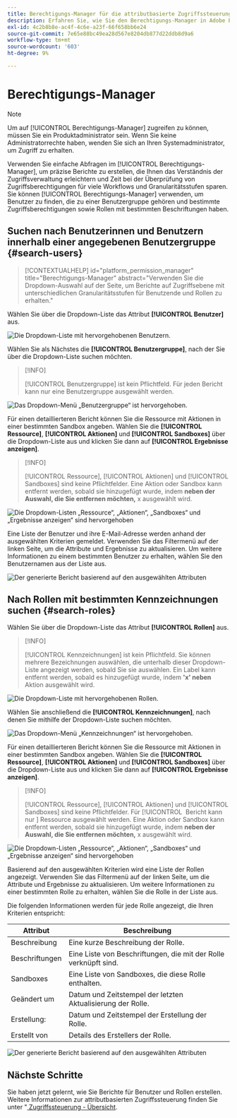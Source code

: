 ```yaml
---
title: Berechtigungs-Manager für die attributbasierte Zugriffssteuerung
description: Erfahren Sie, wie Sie den Berechtigungs-Manager in Adobe Experience Platform zum Generieren von Berichten und Überprüfen von Zugriffsberechtigungen verwenden.
exl-id: 4c2b8b8e-ac4f-4c6e-a23f-66f658bb6e24
source-git-commit: 7e65e88bc49ea28d567e8204db877d22ddb8d9a6
workflow-type: tm+mt
source-wordcount: '603'
ht-degree: 9%

---
```


# Berechtigungs-Manager

>[!NOTE]
>
>Um auf [!UICONTROL Berechtigungs-Manager] zugreifen zu können, müssen Sie ein Produktadministrator sein. Wenn Sie keine Administratorrechte haben, wenden Sie sich an Ihren Systemadministrator, um Zugriff zu erhalten.

Verwenden Sie einfache Abfragen im [!UICONTROL Berechtigungs-Manager], um präzise Berichte zu erstellen, die Ihnen das Verständnis der Zugriffsverwaltung erleichtern und Zeit bei der Überprüfung von Zugriffsberechtigungen für viele Workflows und Granularitätsstufen sparen. Sie können [!UICONTROL Berechtigungs-Manager] verwenden, um Benutzer zu finden, die zu einer Benutzergruppe gehören und bestimmte Zugriffsberechtigungen sowie Rollen mit bestimmten Beschriftungen haben.

## Suchen nach Benutzerinnen und Benutzern innerhalb einer angegebenen Benutzergruppe {#search-users}

>[!CONTEXTUALHELP]
>id="platform_permission_manager"
>title="Berechtigungs-Manager"
>abstract="Verwenden Sie die Dropdown-Auswahl auf der Seite, um Berichte auf Zugriffsebene mit unterschiedlichen Granularitätsstufen für Benutzende und Rollen zu erhalten."
<!-- >additional-url="https://experienceleague.adobe.com/docs/experience-platform/access-control/abac/permissions-manager/permissions.html?lang=de" text="Permission manager" -->

Wählen Sie über die Dropdown-Liste das Attribut **[!UICONTROL Benutzer]** aus.

![Die Dropdown-Liste mit hervorgehobenen Benutzern.](../../images/permission-manager/users-select.png)

Wählen Sie als Nächstes die **[!UICONTROL Benutzergruppe]**, nach der Sie über die Dropdown-Liste suchen möchten.

>[!INFO]
>
>[!UICONTROL Benutzergruppe] ist kein Pflichtfeld. Für jeden Bericht kann nur eine Benutzergruppe ausgewählt werden.

![Das Dropdown-Menü „Benutzergruppe“ ist hervorgehoben.](../../images/permission-manager/user-group-select.png)

Für einen detaillierteren Bericht können Sie die Ressource mit Aktionen in einer bestimmten Sandbox angeben. Wählen Sie die **[!UICONTROL Ressource]**, **[!UICONTROL Aktionen]** und **[!UICONTROL Sandboxes]** über die Dropdown-Liste aus und klicken Sie dann auf **[!UICONTROL Ergebnisse anzeigen]**.

>[!INFO]
>
>[!UICONTROL Ressource], [!UICONTROL Aktionen] und [!UICONTROL Sandboxes] sind keine Pflichtfelder. Eine Aktion oder Sandbox kann entfernt werden, sobald sie hinzugefügt wurde, indem **neben der Auswahl, die Sie entfernen möchten,** x ausgewählt wird.

![Die Dropdown-Listen „Ressource“, „Aktionen“, „Sandboxes“ und „Ergebnisse anzeigen“ sind hervorgehoben](../../images/permission-manager/users-additional-attributes-select.png)

Eine Liste der Benutzer und ihre E-Mail-Adresse werden anhand der ausgewählten Kriterien gemeldet. Verwenden Sie das Filtermenü auf der linken Seite, um die Attribute und Ergebnisse zu aktualisieren. Um weitere Informationen zu einem bestimmten Benutzer zu erhalten, wählen Sie den Benutzernamen aus der Liste aus.

![Der generierte Bericht basierend auf den ausgewählten Attributen](../../images/permission-manager/users-report.png)

## Nach Rollen mit bestimmten Kennzeichnungen suchen {#search-roles}

Wählen Sie über die Dropdown-Liste das Attribut **[!UICONTROL Rollen]** aus.

>[!INFO]
>
>[!UICONTROL Kennzeichnungen] ist kein Pflichtfeld. Sie können mehrere Bezeichnungen auswählen, die unterhalb dieser Dropdown-Liste angezeigt werden, sobald Sie sie auswählen. Ein Label kann entfernt werden, sobald es hinzugefügt wurde, indem **&#39;x&#39; neben** Aktion ausgewählt wird.

![Die Dropdown-Liste mit hervorgehobenen Rollen.](../../images/permission-manager/roles-select.png)

Wählen Sie anschließend die **[!UICONTROL Kennzeichnungen]**, nach denen Sie mithilfe der Dropdown-Liste suchen möchten.

![Das Dropdown-Menü „Kennzeichnungen“ ist hervorgehoben.](../../images/permission-manager/roles-labels-select.png)

Für einen detaillierteren Bericht können Sie die Ressource mit Aktionen in einer bestimmten Sandbox angeben. Wählen Sie die **[!UICONTROL Ressource]**, **[!UICONTROL Aktionen]** und **[!UICONTROL Sandboxes]** über die Dropdown-Liste aus und klicken Sie dann auf **[!UICONTROL Ergebnisse anzeigen]**.

>[!INFO]
>
>[!UICONTROL Ressource], [!UICONTROL Aktionen] und [!UICONTROL Sandboxes] sind keine Pflichtfelder. Für [!UICONTROL &#x200B; Bericht kann nur &#x200B;] Ressource ausgewählt werden. Eine Aktion oder Sandbox kann entfernt werden, sobald sie hinzugefügt wurde, indem **neben der Auswahl, die Sie entfernen möchten,** x ausgewählt wird.

![Die Dropdown-Listen „Ressource“, „Aktionen“, „Sandboxes“ und „Ergebnisse anzeigen“ sind hervorgehoben](../../images/permission-manager/roles-additional-attributes-select.png)

Basierend auf den ausgewählten Kriterien wird eine Liste der Rollen angezeigt. Verwenden Sie das Filtermenü auf der linken Seite, um die Attribute und Ergebnisse zu aktualisieren. Um weitere Informationen zu einer bestimmten Rolle zu erhalten, wählen Sie die Rolle in der Liste aus.

Die folgenden Informationen werden für jede Rolle angezeigt, die Ihren Kriterien entspricht:

| Attribut | Beschreibung |
| --- | --- |
| Beschreibung | Eine kurze Beschreibung der Rolle. |
| Beschriftungen | Eine Liste von Beschriftungen, die mit der Rolle verknüpft sind. |
| Sandboxes | Eine Liste von Sandboxes, die diese Rolle enthalten. |
| Geändert um | Datum und Zeitstempel der letzten Aktualisierung der Rolle. |
| Erstellung: | Datum und Zeitstempel der Erstellung der Rolle. |
| Erstellt von | Details des Erstellers der Rolle. |

![Der generierte Bericht basierend auf den ausgewählten Attributen](../../images/permission-manager/roles-report.png)

## Nächste Schritte

Sie haben jetzt gelernt, wie Sie Berichte für Benutzer und Rollen erstellen. Weitere Informationen zur attributbasierten Zugriffssteuerung finden Sie unter &quot;[ Zugriffssteuerung - Übersicht](../overview.md).
